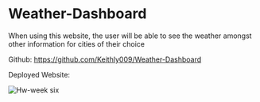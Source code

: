 # Weather-Dashboard
When using this website, the user will be able to see the weather amongst other information for cities of their choice 

Github: https://github.com/Keithly009/Weather-Dashboard 

Deployed Website: 

![Hw-week six](https://user-images.githubusercontent.com/113906981/202097939-1dbecbba-6cf5-46c0-a7a4-1129c4188c59.PNG)
